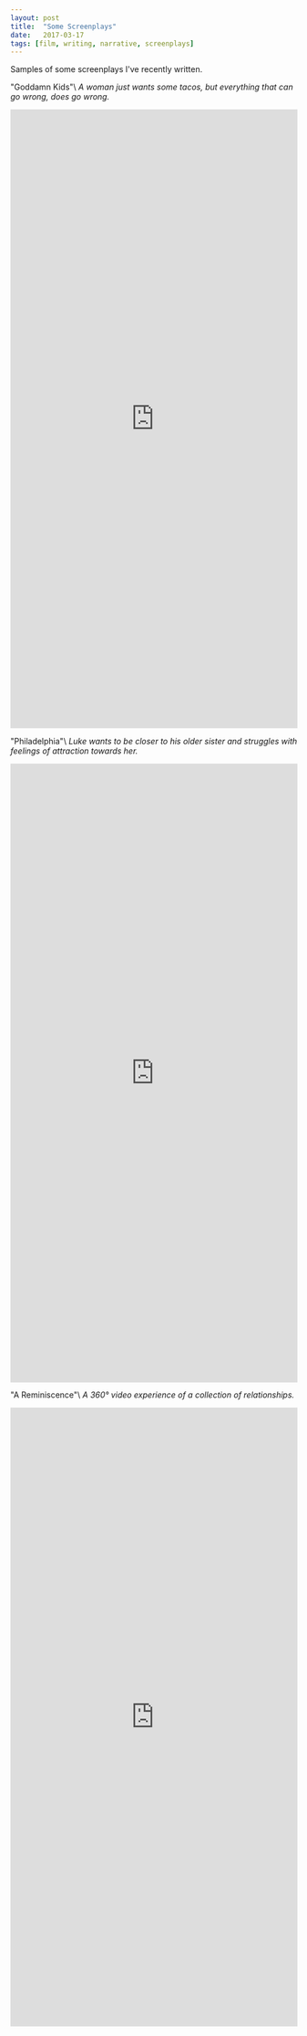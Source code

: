 ```yaml
---
layout: post
title:  "Some Screenplays"
date:   2017-03-17
tags: [film, writing, narrative, screenplays]
---
```

Samples of some screenplays I've recently written.

"Goddamn Kids"\\
*A woman just wants some tacos, but everything that can go wrong, does go wrong.*
<div style="position:relative;height:800px;padding-bottom:56.25%; margin-bottom:2%;"><iframe style="position:absolute;width:100%;height:100%;left:0"  src="https://www.docdroid.net/OMvzUtr/goddamn-kids-sample.pdf.html" frameborder="0" allowfullscreen></iframe></div>

"Philadelphia"\\
*Luke wants to be closer to his older sister and struggles with feelings of attraction towards her.*
<div style="position:relative;height:800px;padding-bottom:56.25%; margin-bottom:2%;"><iframe style="position:absolute;width:100%;height:100%;left:0"  src="https://www.docdroid.net/WjQbd20/philadelphia-sample.pdf.html" frameborder="0" allowfullscreen></iframe></div>

"A Reminiscence"\\
*A 360&deg; video experience of a collection of relationships.*
<div style="position:relative;height:800px;padding-bottom:56.25%; margin-bottom:2%;"><iframe style="position:absolute;width:100%;height:100%;left:0"  src="https://www.docdroid.net/1D2djZa/a-reminiscence-sample.pdf.html" frameborder="0" allowfullscreen></iframe></div>

